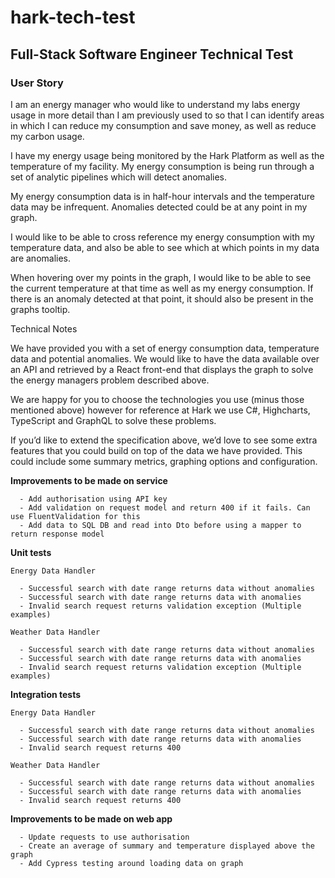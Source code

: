 # hark-tech-test

## Full-Stack Software Engineer Technical Test

### User Story

I am an energy manager who would like to understand my labs energy usage in more
detail than I am previously used to so that I can identify areas in which I can reduce my
consumption and save money, as well as reduce my carbon usage.

I have my energy usage being monitored by the Hark Platform as well as the temperature
of my facility. My energy consumption is being run through a set of analytic pipelines
which will detect anomalies.

My energy consumption data is in half-hour intervals and the temperature data may be
infrequent. Anomalies detected could be at any point in my graph.

I would like to be able to cross reference my energy consumption with my temperature
data, and also be able to see which at which points in my data are anomalies.

When hovering over my points in the graph, I would like to be able to see the current
temperature at that time as well as my energy consumption. If there is an anomaly
detected at that point, it should also be present in the graphs tooltip.

Technical Notes

We have provided you with a set of energy consumption data, temperature data and
potential anomalies. We would like to have the data available over an API and retrieved by
a React front-end that displays the graph to solve the energy managers problem
described above.

We are happy for you to choose the technologies you use (minus those mentioned above)
however for reference at Hark we use C#, Highcharts, TypeScript and GraphQL to solve
these problems.

If you’d like to extend the specification above, we’d love to see some extra features that
you could build on top of the data we have provided. This could include some summary
metrics, graphing options and configuration.


**Improvements to be made on service**

	  - Add authorisation using API key
	  - Add validation on request model and return 400 if it fails. Can use FluentValidation for this
	  - Add data to SQL DB and read into Dto before using a mapper to return response model

**Unit tests**
	
	Energy Data Handler
	
	  - Successful search with date range returns data without anomalies
	  - Successful search with date range returns data with anomalies
	  - Invalid search request returns validation exception (Multiple examples)
		
	Weather Data Handler
	
	  - Successful search with date range returns data without anomalies
	  - Successful search with date range returns data with anomalies
	  - Invalid search request returns validation exception (Multiple examples)


**Integration tests**
	
	Energy Data Handler
	
	  - Successful search with date range returns data without anomalies
	  - Successful search with date range returns data with anomalies
	  - Invalid search request returns 400
		
	Weather Data Handler
	
	  - Successful search with date range returns data without anomalies
	  - Successful search with date range returns data with anomalies
	  - Invalid search request returns 400

**Improvements to be made on web app**

	  - Update requests to use authorisation
	  - Create an average of summary and temperature displayed above the graph
	  - Add Cypress testing around loading data on graph
